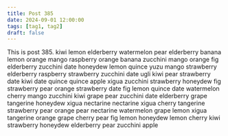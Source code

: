 ```yaml
---
title: Post 385
date: 2024-09-01 12:00:00
tags: [tag1, tag2]
draft: false
---
```

This is post 385.
kiwi
lemon
elderberry
watermelon
pear
elderberry
banana
lemon
orange
mango
raspberry
orange
banana
zucchini
mango
orange
fig
elderberry
zucchini
date
honeydew
lemon
quince
yuzu
mango
strawberry
elderberry
raspberry
strawberry
zucchini
date
ugli
kiwi
pear
strawberry
date
kiwi
date
quince
quince
apple
xigua
zucchini
strawberry
honeydew
fig
strawberry
pear
orange
strawberry
date
fig
lemon
quince
date
watermelon
cherry
mango
zucchini
kiwi
grape
pear
zucchini
date
elderberry
grape
tangerine
honeydew
xigua
nectarine
nectarine
xigua
cherry
tangerine
strawberry
pear
orange
pear
nectarine
watermelon
grape
lemon
xigua
tangerine
orange
grape
cherry
pear
fig
lemon
honeydew
lemon
cherry
kiwi
strawberry
honeydew
elderberry
pear
zucchini
apple
